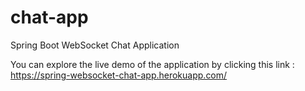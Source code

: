 # chat-app
Spring Boot WebSocket Chat Application


You can explore the live demo of the application by clicking this link : https://spring-websocket-chat-app.herokuapp.com/
